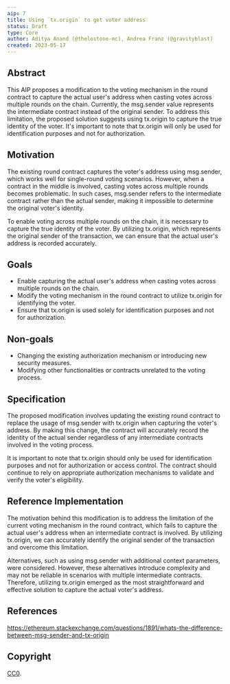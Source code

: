 ```yaml
---
aip: 7
title: Using `tx.origin` to get voter address
status: Draft
type: Core
author: Aditya Anand (@thelostone-mc), Andrea Franz (@gravityblast)
created: 2023-05-17 
---
```


<!--
READ AIP-1 (./AIPS/aip-1.md) BEFORE USING THIS TEMPLATE!

This is the suggested template for new AIPs. After you have filled in the
requisite fields, please delete these comments.

Note that an AIP number will be assigned by an editor. When opening a pull
request to submit your AIP, please use an abbreviated title in the filename,
`eip-draft_title_abbrev.md`.

The title should be 44 characters or less. It should not repeat the AIP number
in title, irrespective of the category.

TODO: Remove this comment before submitting
-->

## Abstract

This AIP proposes a modification to the voting mechanism in the round contract to capture the actual user's address when casting votes across multiple rounds on the chain.
Currently, the msg.sender value represents the intermediate contract instead of the original sender. 
To address this limitation, the proposed solution suggests using tx.origin to capture the true identity of the voter.
It's important to note that tx.origin will only be used for identification purposes and not for authorization.



## Motivation

The existing round contract captures the voter's address using msg.sender, which works well for single-round voting scenarios. 
However, when a contract in the middle is involved, casting votes across multiple rounds becomes problematic. 
In such cases, msg.sender refers to the intermediate contract rather than the actual sender, making it impossible to determine the original voter's identity.

To enable voting across multiple rounds on the chain, it is necessary to capture the true identity of the voter. 
By utilizing tx.origin, which represents the original sender of the transaction, we can ensure that the actual user's address is recorded accurately.



## Goals

- Enable capturing the actual user's address when casting votes across multiple rounds on the chain.
- Modify the voting mechanism in the round contract to utilize tx.origin for identifying the voter.
- Ensure that tx.origin is used solely for identification purposes and not for authorization.

## Non-goals

- Changing the existing authorization mechanism or introducing new security measures.
- Modifying other functionalities or contracts unrelated to the voting process.


## Specification

The proposed modification involves updating the existing round contract to replace the usage of msg.sender with tx.origin when capturing the voter's address.
By making this change, the contract will accurately record the identity of the actual sender regardless of any intermediate contracts involved in the voting process.

It is important to note that tx.origin should only be used for identification purposes and not for authorization or access control.
The contract should continue to rely on appropriate authorization mechanisms to validate and verify the voter's eligibility.

## Reference Implementation

The motivation behind this modification is to address the limitation of the current voting mechanism in the round contract, which fails to capture the actual user's address when an intermediate contract is involved.
By utilizing tx.origin, we can accurately identify the original sender of the transaction and overcome this limitation.

Alternatives, such as using msg.sender with additional context parameters, were considered.
However, these alternatives introduce complexity and may not be reliable in scenarios with multiple intermediate contracts. Therefore, utilizing tx.origin emerged as the most straightforward and effective solution to capture the actual voter's address.


## References

https://ethereum.stackexchange.com/questions/1891/whats-the-difference-between-msg-sender-and-tx-origin

## Copyright

[CC0](../LICENSE.md).
